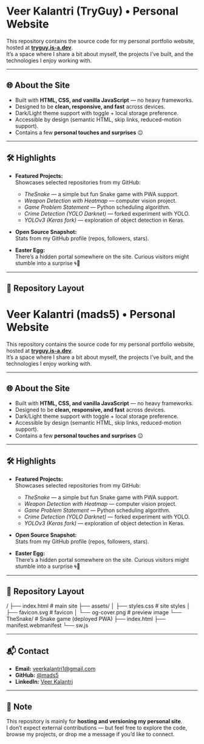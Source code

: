 # Veer Kalantri (TryGuy) • Personal Website

This repository contains the source code for my personal portfolio website, hosted at **[tryguy.is-a.dev](https://tryguy.is-a.dev)**.  
It’s a space where I share a bit about myself, the projects I’ve built, and the technologies I enjoy working with.

---

## 🌐 About the Site
- Built with **HTML, CSS, and vanilla JavaScript** — no heavy frameworks.
- Designed to be **clean, responsive, and fast** across devices.
- Dark/Light theme support with toggle + local storage preference.
- Accessible by design (semantic HTML, skip links, reduced-motion support).
- Contains a few **personal touches and surprises** 😉

---

## 🛠️ Highlights
- **Featured Projects:**  
  Showcases selected repositories from my GitHub:
  - *TheSnake* — a simple but fun Snake game with PWA support.  
  - *Weapon Detection with Heatmap* — computer vision project.  
  - *Game Problem Statement* — Python scheduling algorithm.  
  - *Crime Detection (YOLO Darknet)* — forked experiment with YOLO.  
  - *YOLOv3 (Keras fork)* — exploration of object detection in Keras.  

- **Open Source Snapshot:**  
  Stats from my GitHub profile (repos, followers, stars).

- **Easter Egg:**  
  There’s a hidden portal somewhere on the site. Curious visitors might stumble into a surprise 🌀🐍

---

## 📂 Repository Layout
# Veer Kalantri (mads5) • Personal Website

This repository contains the source code for my personal portfolio website, hosted at **[tryguy.is-a.dev](https://tryguy.is-a.dev)**.  
It’s a space where I share a bit about myself, the projects I’ve built, and the technologies I enjoy working with.

---

## 🌐 About the Site
- Built with **HTML, CSS, and vanilla JavaScript** — no heavy frameworks.
- Designed to be **clean, responsive, and fast** across devices.
- Dark/Light theme support with toggle + local storage preference.
- Accessible by design (semantic HTML, skip links, reduced-motion support).
- Contains a few **personal touches and surprises** 😉

---

## 🛠️ Highlights
- **Featured Projects:**  
  Showcases selected repositories from my GitHub:
  - *TheSnake* — a simple but fun Snake game with PWA support.  
  - *Weapon Detection with Heatmap* — computer vision project.  
  - *Game Problem Statement* — Python scheduling algorithm.  
  - *Crime Detection (YOLO Darknet)* — forked experiment with YOLO.  
  - *YOLOv3 (Keras fork)* — exploration of object detection in Keras.  

- **Open Source Snapshot:**  
  Stats from my GitHub profile (repos, followers, stars).

- **Easter Egg:**  
  There’s a hidden portal somewhere on the site. Curious visitors might stumble into a surprise 🌀🐍

---

## 📂 Repository Layout
/
├── index.html # main site
├── assets/
│ ├── styles.css # site styles
│ ├── favicon.svg # favicon
│ └── og-cover.png # preview image
└── TheSnake/ # Snake game (deployed PWA)
├── index.html
├── manifest.webmanifest
└── sw.js


---

## 📬 Contact
- **Email:** veerkalantri1@gmail.com  
- **GitHub:** [@mads5](https://github.com/mads5)  
- **LinkedIn:** [Veer Kalantri](https://linkedin.com/in/veerkalantri)

---

## 📝 Note
This repository is mainly for **hosting and versioning my personal site**.  
I don’t expect external contributions — but feel free to explore the code, browse my projects, or drop me a message if you’d like to connect.

